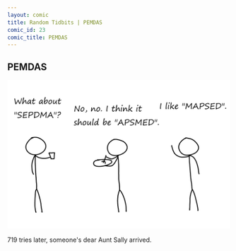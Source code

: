 ```yaml
---
layout: comic
title: Random Tidbits | PEMDAS
comic_id: 23
comic_title: PEMDAS
---
```


## PEMDAS

<img id="img23" class="img-fluid" src="/assets/images/23.png">

719 tries later, someone's dear Aunt Sally arrived.
